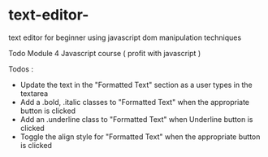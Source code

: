 # text-editor-
text editor for beginner using javascript dom manipulation techniques 

Todo Module 4 Javascript course ( profit with javascript )

Todos :
 * Update the text in the "Formatted Text" section as a user types in the textarea
 * Add a .bold, .italic classes to "Formatted Text" when the appropriate button is clicked
 * Add an .underline class to "Formatted Text" when Underline button is clicked
 * Toggle the align style for "Formatted Text" when the appropriate button is clicked
 

